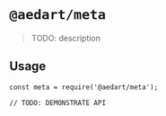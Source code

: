 # `@aedart/meta`

> TODO: description

## Usage

```
const meta = require('@aedart/meta');

// TODO: DEMONSTRATE API
```
